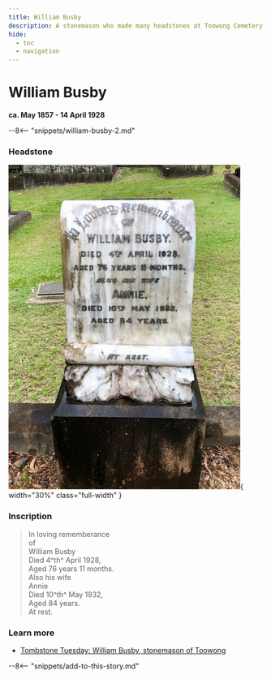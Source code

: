```yaml
---
title: William Busby
description: A stonemason who made many headstones at Toowong Cemetery including the Caskey Monument
hide:
  - toc
  - navigation 
---
```


# William Busby

**ca. May 1857 - 14 April 1928**

--8<-- "snippets/william-busby-2.md"

### Headstone

![William Busby headstone](../assets/william-busby-headstone.jpg){ width="30%" class="full-width" }

### Inscription

>In loving rememberance <br>
>of <br>
>William Busby <br>
>Died 4^th^ April 1928, <br>
>Aged 76 years 11 months. <br>
>Also his wife  <br>
>Annie <br>
>Died 10^th^ May 1932, <br>
>Aged 84 years. <br>
>At rest.


### Learn more 

- [Tombstone Tuesday: William Busby, stonemason of Toowong](http://www.dragongenealogy.com/blog/2011/11/tombstone-tuesday-william-busby-stonemason-of-toowong/)


<!--
- [Memorial to the late Lieutenant Caskey](https://trove.nla.gov.au/newspaper/article/19130745) - The Brisbane Courier, 6 December 1901. 
https://trove.nla.gov.au/newspaper/article/21240123?searchTerm=busby - M.U.I.O.O.F. Brother
https://trove.nla.gov.au/newspaper/article/3485355?searchTerm=busby%20sylvan - drainage
https://trove.nla.gov.au/newspaper/article/19244847 - Made the Marble Memorial to Mr. Percy Lionel Benjamin (3‑12‑7/8).
https://trove.nla.gov.au/newspaper/article/19278904 - Made the Spragg memorial 1904
-->

--8<-- "snippets/add-to-this-story.md"